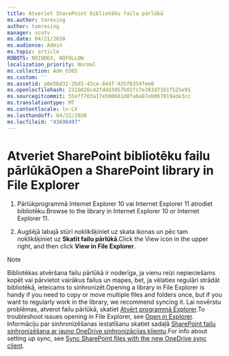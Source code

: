 ```yaml
---
title: Atveriet SharePoint bibliotēku failu pārlūkā
ms.author: toresing
author: tomresing
manager: scotv
ms.date: 04/21/2020
ms.audience: Admin
ms.topic: article
ROBOTS: NOINDEX, NOFOLLOW
localization_priority: Normal
ms.collection: Adm_O365
ms.custom: ''
ms.assetid: a8e56d32-2bd3-43ce-84df-925f6354fee0
ms.openlocfilehash: 231b026c42fddd3957b01fc7e383d7161f525e91
ms.sourcegitcommit: 55eff703a17e500681d8fa6a87eb067019ade3cc
ms.translationtype: MT
ms.contentlocale: lv-LV
ms.lasthandoff: 04/22/2020
ms.locfileid: "43698497"
---
```

# <a name="open-a-sharepoint-library-in-file-explorer"></a><span data-ttu-id="198af-102">Atveriet SharePoint bibliotēku failu pārlūkā</span><span class="sxs-lookup"><span data-stu-id="198af-102">Open a SharePoint library in File Explorer</span></span>

1. <span data-ttu-id="198af-103">Pārlūkprogrammā Internet Explorer 10 vai Internet Explorer 11 atrodiet bibliotēku.</span><span class="sxs-lookup"><span data-stu-id="198af-103">Browse to the library in Internet Explorer 10 or Internet Explorer 11.</span></span> 
    
2. <span data-ttu-id="198af-104">Augšējā labajā stūrī noklikšķiniet uz skata ikonas un pēc tam noklikšķiniet uz **Skatīt failu pārlūkā**.</span><span class="sxs-lookup"><span data-stu-id="198af-104">Click the View icon in the upper right, and then click **View in File Explorer**.</span></span>
    
> [!NOTE]
> <span data-ttu-id="198af-105">Bibliotēkas atvēršana failu pārlūkā ir noderīga, ja vienu reizi nepieciešams kopēt vai pārvietot vairākus failus un mapes, bet, ja vēlaties regulāri strādāt bibliotēkā, ieteicams to sinhronizēt.</span><span class="sxs-lookup"><span data-stu-id="198af-105">Opening a library in File Explorer is handy if you need to copy or move multiple files and folders once, but if you want to regularly work in the library, we recommend syncing it.</span></span> <span data-ttu-id="198af-106">Lai novērstu problēmas, atverot failu pārlūkā, skatiet [Atvērt programmā Explorer](https://go.microsoft.com/fwlink/?linkid=871665).</span><span class="sxs-lookup"><span data-stu-id="198af-106">To troubleshoot issues opening in File Explorer, see [Open in Explorer](https://go.microsoft.com/fwlink/?linkid=871665).</span></span> <span data-ttu-id="198af-107">Informāciju par sinhronizēšanas iestatīšanu skatiet sadaļā [SharePoint failu sinhronizēšana ar jauno OneDrive sinhronizācijas klientu](https://go.microsoft.com/fwlink/?linkid=871666).</span><span class="sxs-lookup"><span data-stu-id="198af-107">For info about setting up sync, see [Sync SharePoint files with the new OneDrive sync client](https://go.microsoft.com/fwlink/?linkid=871666).</span></span> 
  

